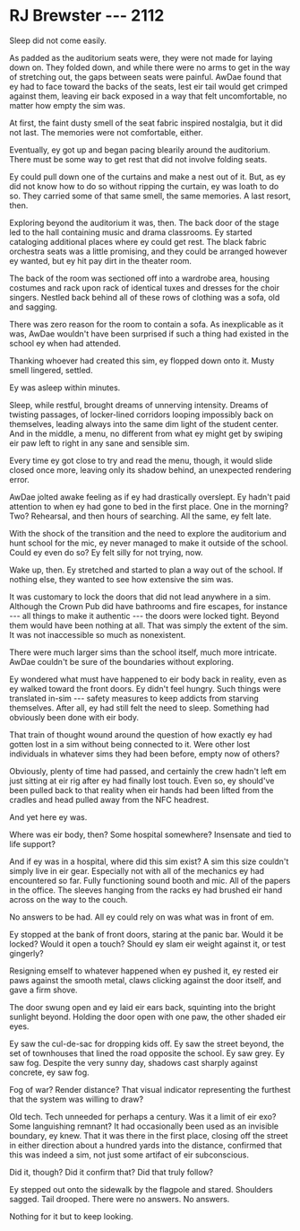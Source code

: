 # RJ Brewster --- 2112

Sleep did not come easily.

As padded as the auditorium seats were, they were not made for laying down on. They folded down, and while there were no arms to get in the way of stretching out, the gaps between seats were painful. AwDae found that ey had to face toward the backs of the seats, lest eir tail would get crimped against them, leaving eir back exposed in a way that felt uncomfortable, no matter how empty the sim was.

At first, the faint dusty smell of the seat fabric inspired nostalgia, but it did not last. The memories were not comfortable, either.

Eventually, ey got up and began pacing blearily around the auditorium. There must be some way to get rest that did not involve folding seats.

Ey could pull down one of the curtains and make a nest out of it. But, as ey did not know how to do so without ripping the curtain, ey was loath to do so. They carried some of that same smell, the same memories. A last resort, then.

Exploring beyond the auditorium it was, then. The back door of the stage led to the hall containing music and drama classrooms. Ey started cataloging additional places where ey could get rest. The black fabric orchestra seats was a little promising, and they could be arranged however ey wanted, but ey hit pay dirt in the theater room.

The back of the room was sectioned off into a wardrobe area, housing costumes and rack upon rack of identical tuxes and dresses for the choir singers. Nestled back behind all of these rows of clothing was a sofa, old and sagging.

There was zero reason for the room to contain a sofa. As inexplicable as it was, AwDae wouldn't have been surprised if such a thing had existed in the school ey when had attended.

Thanking whoever had created this sim, ey flopped down onto it. Musty smell lingered, settled.

Ey was asleep within minutes.

Sleep, while restful, brought dreams of unnerving intensity. Dreams of twisting passages, of locker-lined corridors looping impossibly back on themselves, leading always into the same dim light of the student center. And in the middle, a menu, no different from what ey might get by swiping eir paw left to right in any sane and sensible sim.

Every time ey got close to try and read the menu, though, it would slide closed once more, leaving only its shadow behind, an unexpected rendering error.

AwDae jolted awake feeling as if ey had drastically overslept. Ey hadn't paid attention to when ey had gone to bed in the first place. One in the morning? Two? Rehearsal, and then hours of searching. All the same, ey felt late.

With the shock of the transition and the need to explore the auditorium and hunt school for the mic, ey never managed to make it outside of the school. Could ey even do so? Ey felt silly for not trying, now.

Wake up, then. Ey stretched and started to plan a way out of the school. If nothing else, they wanted to see how extensive the sim was.

It was customary to lock the doors that did not lead anywhere in a sim. Although the Crown Pub did have bathrooms and fire escapes, for instance --- all things to make it authentic --- the doors were locked tight. Beyond them would have been nothing at all. That was simply the extent of the sim. It was not inaccessible so much as nonexistent.

There were much larger sims than the school itself, much more intricate. AwDae couldn't be sure of the boundaries without exploring.

Ey wondered what must have happened to eir body back in reality, even as ey walked toward the front doors. Ey didn't feel hungry. Such things were translated in-sim --- safety measures to keep addicts from starving themselves. After all, ey had still felt the need to sleep. Something had obviously been done with eir body.

That train of thought wound around the question of how exactly ey had gotten lost in a sim without being connected to it. Were other lost individuals in whatever sims they had been before, empty now of others?

Obviously, plenty of time had passed, and certainly the crew hadn't left em just sitting at eir rig after ey had finally lost touch. Even so, ey should've been pulled back to that reality when eir hands had been lifted from the cradles and head pulled away from the NFC headrest.

And yet here ey was.

Where was eir body, then? Some hospital somewhere? Insensate and tied to life support?

And if ey was in a hospital, where did this sim exist? A sim this size couldn't simply live in eir gear. Especially not with all of the mechanics ey had encountered so far. Fully functioning sound booth and mic. All of the papers in the office. The sleeves hanging from the racks ey had brushed eir hand across on the way to the couch.

No answers to be had. All ey could rely on was what was in front of em.

Ey stopped at the bank of front doors, staring at the panic bar. Would it be locked? Would it open a touch? Should ey slam eir weight against it, or test gingerly?

Resigning emself to whatever happened when ey pushed it, ey rested eir paws against the smooth metal, claws clicking against the door itself, and gave a firm shove.

The door swung open and ey laid eir ears back, squinting into the bright sunlight beyond. Holding the door open with one paw, the other shaded eir eyes.

Ey saw the cul-de-sac for dropping kids off. Ey saw the street beyond, the set of townhouses that lined the road opposite the school. Ey saw grey. Ey saw fog. Despite the very sunny day, shadows cast sharply against concrete, ey saw fog.

Fog of war? Render distance? That visual indicator representing the furthest that the system was willing to draw?

Old tech. Tech unneeded for perhaps a century. Was it a limit of eir exo? Some languishing remnant? It had occasionally been used as an invisible boundary, ey knew. That it was there in the first place, closing off the street in either direction about a hundred yards into the distance, confirmed that this was indeed a sim, not just some artifact of eir subconscious.

Did it, though? Did it confirm that? Did that truly follow?

Ey stepped out onto the sidewalk by the flagpole and stared. Shoulders sagged. Tail drooped. There were no answers. No answers.

Nothing for it but to keep looking.
